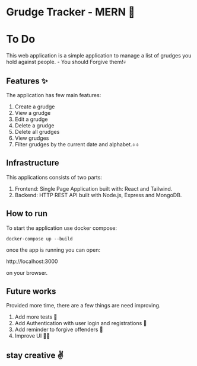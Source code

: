 # Grudge Tracker - MERN 🚀

# To Do

This web application is a simple application to manage a list of grudges you hold against people. - You should Forgive them!💀

## Features ✨

The application has few main features:

1. Create a grudge
2. View a grudge
3. Edit a grudge
4. Delete a grudge
5. Delete all grudges
6. View grudges
7. Filter grudges by the current date and alphabet.÷÷



## Infrastructure

This applications consists of two parts:

1. Frontend: Single Page Application built with: React and Tailwind.
2. Backend: HTTP REST API built with Node.js, Express and MongoDB.

## How to run

To start the application use docker compose:

`docker-compose up --build`

once the app is running you can open:

http://localhost:3000

on your browser.

## Future works

Provided more time, there are a few things are need improving.

1. Add more tests 🧪
2. Add Authentication with user login and registrations 🔐
3. Add reminder to forgive offenders 🔔
4. Improve UI 👌🏽


## stay creative ✌️ 
